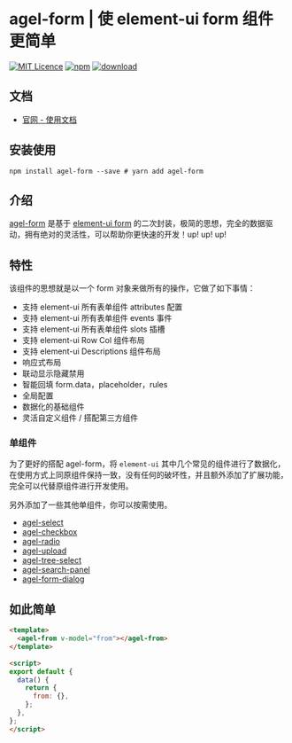 # agel-form | 使 element-ui form 组件更简单

[![MIT Licence](https://badges.frapsoft.com/os/mit/mit.svg)](https://opensource.org/licenses/mit-license.php)
[![npm](https://img.shields.io/npm/v/agel-form.svg)](https://www.npmjs.com/package/agel-form)
[![download](https://img.shields.io/npm/dt/agel-form)](https://npmcharts.com/compare/agel-form?minimal=true)


## 文档

- [官网 - 使用文档](https://agrass.gitee.io/agel-form/) 


## 安装使用

`npm install agel-form --save # yarn add agel-form` 

## 介绍

[agel-form](https://agrass.gitee.io/agel-form/) 是基于 [element-ui form](https://element.eleme.cn/#/zh-CN/component/form) 的二次封装，极简的思想，完全的数据驱动，拥有绝对的灵活性，可以帮助你更快速的开发！up! up! up!


## 特性

该组件的思想就是以一个 form 对象来做所有的操作，它做了如下事情：

- 支持 element-ui 所有表单组件 attributes 配置
- 支持 element-ui 所有表单组件 events 事件
- 支持 element-ui 所有表单组件 slots 插槽
- 支持 element-ui Row Col 组件布局
- 支持 element-ui Descriptions 组件布局
- 响应式布局
- 联动显示隐藏禁用
- 智能回填 form.data，placeholder，rules
- 全局配置
- 数据化的基础组件
- 灵活自定义组件 / 搭配第三方组件

### 单组件

为了更好的搭配 agel-form，将 `element-ui` 其中几个常见的组件进行了数据化，在使用方式上同原组件保持一致，没有任何的破坏性，并且额外添加了扩展功能，完全可以代替原组件进行开发使用。

另外添加了一些其他单组件，你可以按需使用。

- [agel-select](https://agrass.gitee.io/agel-form/component/agel-select.html) 
- [agel-checkbox](https://agrass.gitee.io/agel-form/component/agel-checkbox-radio.html) 
- [agel-radio](https://agrass.gitee.io/agel-form/component/agel-checkbox-radio.html) 
- [agel-upload](https://agrass.gitee.io/agel-form/component/agel-upload.html) 
- [agel-tree-select](https://agrass.gitee.io/agel-form/component/agel-tree-select.html) 
- [agel-search-panel](https://agrass.gitee.io/agel-form/component/agel-search-panel.html) 
- [agel-form-dialog](https://agrass.gitee.io/agel-form/component/agel-form-dialog.html) 


## 如此简单

```html
<template>
  <agel-from v-model="from"></agel-from>
</template>
 
<script>
export default {
  data() {
    return {
      from: {},
    };
  },
};
</script>
```